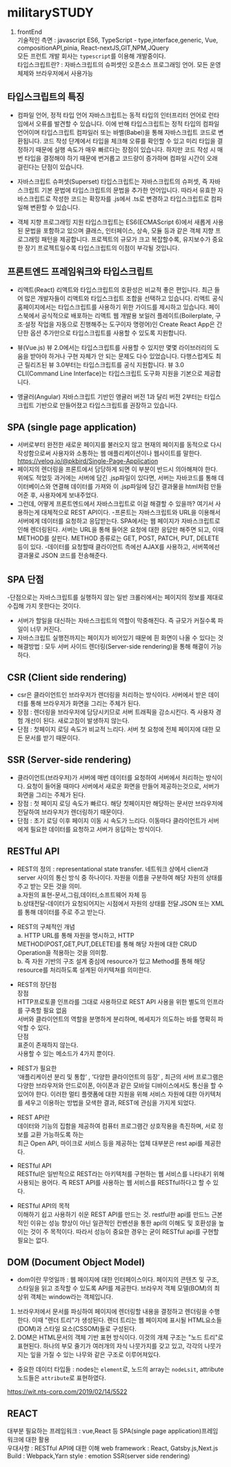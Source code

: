 # militarySTUDY
1. frontEnd<br>
기술적인 측면 : javascript ES6, TypeScript - type,interface,generic, Vue, compositionAPI,pinia, React-nextJS,GIT,NPM,JQuery <br>
모든 프런트 개발 회사는 <code>typescript</code>를 이용해 개발중이다.<br>
타입스크립트란? : 자바스크립트의 슈퍼셋인 오픈소스 프로그래밍 언어. 모든 운영체제와 브라우저에서 사용가능<br>
## 타입스크립트의 특징
- 컴파일 언어, 정적 타입 언어
자바스크립트는 동적 타입의 인터프리터 언어로 런타임에서 오류를 발견할 수 있습니다. 이에 반해 타입스크립트는 정적 타입의 컴파일 언어이며 타입스크립트 컴파일러 또는 바벨(Babel)을 통해 자바스크립트 코드로 변환됩니다. 코드 작성 단계에서 타입을 체크해 오류를 확인할 수 있고 미리 타입을 결정하기 때문에 실행 속도가 매우 빠르다는 장점이 있습니다. 하지만 코드 작성 시 매번 타입을 결정해야 하기 때문에 번거롭고 코드량이 증가하며 컴파일 시간이 오래 걸린다는 단점이 있습니다.

- 자바스크립트 슈퍼셋(Superset)
타입스크립트는 자바스크립트의 슈퍼셋, 즉 자바스크립트 기본 문법에 타입스크립트의 문법을 추가한 언어입니다. 따라서 유효한 자바스크립트로 작성한 코드는 확장자를 .js에서 .ts로 변경하고 타입스크립트로 컴파일해 변환할 수 있습니다.

- 객체 지향 프로그래밍 지원
타입스크립트는 ES6(ECMAScript 6)에서 새롭게 사용된 문법을 포함하고 있으며 클래스, 인터페이스, 상속, 모듈 등과 같은 객체 지향 프로그래밍 패턴을 제공합니다. 프로젝트의 규모가 크고 복잡할수록, 유지보수가 중요한 장기 프로젝트일수록 타입스크립트의 이점이 부각될 것입니다.

## 프론트엔드 프레임워크와 타입스크립트
- 리액트(React)
리액트와 타입스크립트의 호환성은 비교적 좋은 편입니다. 최근 들어 많은 개발자들이 리액트와 타입스크립트 조합을 선택하고 있습니다. 리액트 공식 홈페이지에서는 타입스크립트를 사용하기 위한 가이드를 제시하고 있습니다. 페이스북에서 공식적으로 배포하는 리액트 웹 개발용 보일러 플레이트(Boilerplate, 구조·설정 작업을 자동으로 진행해주는 도구이자 명령어)인 Create React App은 간단한 옵션 추가만으로 타입스크립트를 사용할 수 있도록 지원합니다.

- 뷰(Vue.js)
뷰 2.0에서는 타입스크립트를 사용할 수 있지만 몇몇 라이브러리의 도움을 받아야 하거나 구현 자체가 안 되는 문제도 다수 있었습니다. 다행스럽게도 최근 릴리즈된 뷰 3.0부터는 타입스크립트를 공식 지원합니다. 뷰 3.0 CLI(Command Line Interface)는 타입스크립트 도구화 지원을 기본으로 제공합니다.

- 앵귤러(Angular)
자바스크립트 기반인 앵귤러 버전 1과 달리 버전 2부터는 타입스크립트 기반으로 만들어졌고 타입스크립트를 권장하고 있습니다.

## SPA (single page application)
- 서버로부터 완전한 새로운 페이지를 불러오지 않고 현재의 페이지를 동적으로 다시 작성함으로써 사용자와 소통하는 웹 애플리케이션이나 웹사이트를 말한다. https://velog.io/@pkbird/Single-Page-Application
- 페이지의 렌더링을 프론트에서 담당하게 되면 이 부분이 반드시 의아해져야 한다.
위에도 적었듯 과거에는 서버에 담긴 .jsp파일이 있다면, 서버는 자바코드를 통해 데이터베이스와 연결해 데이터를 가져와 이 .jsp파일에 담긴 결과물을 html처럼 만들어준 후, 사용자에게 보내주었다.
- 그런데, 어떻게 프론트엔드에서 자바스크립트로 이걸 해결할 수 있을까?
여기서 사용하는게 대체적으로 REST API이다.
-프론트는 자바스크립트와 URL을 이용해서 서버에게 데이터를 요청하고 응답받는다.
SPA에서는 웹 페이지가 자바스크립트로 인해 렌더링된다.
서버는 URL을 통해 들어온 요청에 대한 응답만 해주면 되고, 이때 METHOD를 살핀다.
METHOD 종류로는 GET, POST, PATCH, PUT, DELETE 등이 있다.
-데이터를 요청할때 클라이언트 측에선 AJAX를 사용하고, 서버쪽에선 결과물로 JSON 코드를 전송해준다.

## SPA 단점
-단점으로는 자바스크립트를 실행하지 않는 일반 크롤러에서는 페이지의 정보를 제대로 수집해 가지 못한다는 것이다.
- 서버가 할일을 대신하는 자바스크립트의 역할이 막중해진다. 즉 규모가 커질수록 파일이 너무 커진다.
- 자바스크립트 실행전까지는 페이지가 비어있기 때문에 흰 화면이 나올 수 있다는 것
- 해결방법 : 모두 서버 사이드 렌더링(Server-side rendering)을 통해 해결이 가능하다.

## CSR (Client side rendering)
- csr은 클라이언트인 브라우저가 렌더링을 처리하는 방식이다. 서버에서 받은 데이터를 통해 브라우저가 화면을 그리는 주체가 된다.
- 장점 : 렌더링을 브라우저에 담당시키므로 서버 트래픽을 감소시킨다. 즉 사용자 경험 개선이 된다. 새로고침이 발생하지 않는다.
- 단점 : 첫페이지 로딩 속도가 비교적 느리다. 서버 첫 요청에 전체 페이지에 대한 모든 문서를 받기 때문이다.

## SSR (Server-side rendering)
- 클라이언트(브라우저)가 서버에 매번 데이터를 요청하여 서버에서 처리하는 방식이다. 요청이 들어올 때마다 서버에서 새로운 화면을 만들어 제공하는것으로, 서버가 화면을 그리는 주체가 된다.
- 장점 : 첫 페이지 로딩 속도가 빠르다. 해당 첫페이지만 해당하는 문서만 브라우저에 전달하여 브라우저가 렌더링하기 때문이다.
- 단점 : 초기 로딩 이후 페이지 이동 시 속도가 느리다. 이동마다 클라이언트가 서버에게 필요한 데이터를 요청하고 서버가 응답하는 방식이다.

## RESTful API
- REST의 정의 : representational state transfer. 네트워크 상에서 client과 server 사이의 통신 방식 중 하나이다. 자원을 이름을 구분하여 해당 자원의 상태를 주고 받는 모든 것을 의미.<br>
a.자원의 표현-문서,그림,데이터,소프트웨어 자체 등<br>
b.상태전달-데이터가 요청되어지는 시점에서 자원의 상태를 전달.JSON 또는 XML를 통해 데이터를 주로 주고 받는다.
- REST의 구체적인 개념<br>
a. HTTP URL를 통해 자원을 명시하고, HTTP METHOD(POST,GET,PUT,DELETE)를 통해 해당 자원에 대한 CRUD Operation을 적용하는 것을 의미함.<br>
b. 즉 자원 기반의 구조 설계 중심에 resource가 있고 Method를 통해 해당 resource를 처리하도록 설계된 아키텍쳐를 의미한다.<br>
- REST의 장단점<br>
장점<br>
 HTTP프로토콜 인프라를 그대로 사용하므로 REST API 사용을 위한 별도의 인프라를 구축할 필요 없음<br>
 서버와 클라이언트의 역할을 분명하게 분리하며, 메세지가 의도하는 바를 명확히 파악할 수 있다.<br>
단점 <br>
 표준이 존재하지 않는다.<br>
 사용할 수 있는 메소드가 4가지 뿐이다.<br>

- REST가 필요한 <br>
‘애플리케이션 분리 및 통합’ , ‘다양한 클라이언트의 등장’ , 
최근의 서버 프로그램은 다양한 브라우저와 안드로이폰, 아이폰과 같은 모바일 디바이스에서도 통신을 할 수 있어야 한다. 
이러한 멀티 플랫폼에 대한 지원을 위해 서비스 자원에 대한 아키텍처를 세우고 이용하는 방법을 모색한 결과, REST에 관심을 가지게 되었다.
- REST API란<br>
데이터와 기능의 집함을 제공하여 컴퓨터 프로그램간 상호작용을 촉진하며, 서로 정보를 교환 가능하도록 하는 <br>
최근 Open API, 마이크로 서비스 등을 제공하는 업체 대부분은 rest api를 제공한다.<br>

- RESTful API<br>
RESTful은 일반적으로 REST라는 아키텍처를 구현하는 웹 서비스를 나타내기 위해 사용되는 용어다. 즉 REST API를 사용하는 웹 서비스를 RESTful하다고 할 수 있다.

- RESTful API의 목적<br>
이해하기 쉽고 사용하기 쉬운 REST API를 만드는 것. restful한 api를 만드느 근본적인 이유는 성능 향상이 아닌 일관적인 컨벤션을 통한 api의 이해도 및 호환성을 높이는 것이 주 목적이다. 따라서 성능이 중요한 경우는 굳이 RESTful api를 구현할 필요는 없다.

## DOM (Document Object Model)
- dom이란 무엇일까 : 웹 페이지에 대한 인터페이스이다. 페이지의 콘텐츠 및 구조, 스타일을 읽고 조작할 수 있도록 API를 제공한다. 브라우저 객체 모델(BOM)의 최상위 객체는 window라는 객체입니다. 

1. 브라우저에서 문서를 파싱하여 페이지에 렌더링할 내용을 결정하고 렌더링을 수행한다. 이때 "렌더 트리"가 생성된다. 렌더 트리는 웹 페이지에 표시될 HTML요소들(DOM)과 스타일 요소(CSSOM)들로 구성된다. 
2. DOM은 HTML문서의 객체 기반 표현 방식이다. 이것의 개체 구조는 "노드 트리"로 표현된다. 하나의 부모 줄기가 여러개의 자식 나뭇가지를 갖고 있고, 각각의 나뭇가지는 잎을 가질 수 있는 나무와 같은 구조로 이루어져있다.
- 중요한 데이터 타입들 : nodes는 <code>element</code>로, 노드의 array는 <code>nodeLsit</code>, attribute노드들은 <code>attribute</code>로 표현하였다.





https://wit.nts-corp.com/2019/02/14/5522
## REACT 



대부분 필요하는 프레임워크 : vue,React 등 SPA(single page application)프레임 워크에 대한 활용 <br>
우대사항 : RESTful API에 대한 이해
web framework : React, Gatsby.js,Next.js
Build : Webpack,Yarn
style : emotion
SSR(server side rendering)

